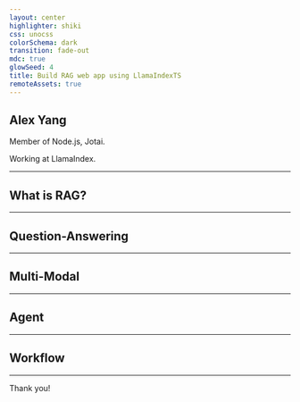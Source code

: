 ```yaml
---
layout: center
highlighter: shiki
css: unocss
colorSchema: dark
transition: fade-out
mdc: true
glowSeed: 4
title: Build RAG web app using LlamaIndexTS
remoteAssets: true
---
```


## Alex Yang

Member of Node.js, Jotai.

Working at LlamaIndex.

---

## What is RAG?

---

## Question-Answering

---

## Multi-Modal

---

## Agent

---

## Workflow

---

Thank you!
